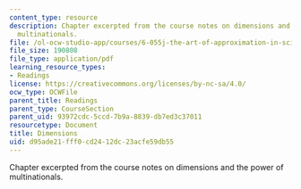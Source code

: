 ```yaml
---
content_type: resource
description: Chapter excerpted from the course notes on dimensions and the power of
  multinationals.
file: /ol-ocw-studio-app/courses/6-055j-the-art-of-approximation-in-science-and-engineering-spring-2008/d95ade21fff0cd2412dc23acfe59db55_feb27a.pdf
file_size: 190808
file_type: application/pdf
learning_resource_types:
- Readings
license: https://creativecommons.org/licenses/by-nc-sa/4.0/
ocw_type: OCWFile
parent_title: Readings
parent_type: CourseSection
parent_uid: 93972cdc-5ccd-7b9a-8839-db7ed3c37011
resourcetype: Document
title: Dimensions
uid: d95ade21-fff0-cd24-12dc-23acfe59db55
---
```

Chapter excerpted from the course notes on dimensions and the power of multinationals.